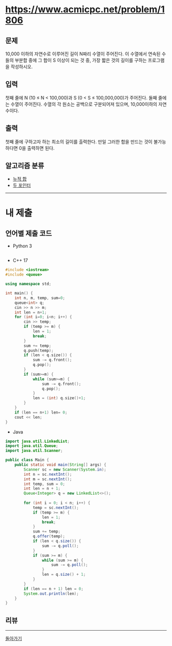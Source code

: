 # https://www.acmicpc.net/problem/1806

## 문제

10,000 이하의 자연수로 이루어진 길이 N짜리 수열이 주어진다. 이 수열에서 연속된 수들의 부분합 중에 그 합이 S 이상이 되는 것 중, 가장 짧은 것의 길이를 구하는 프로그램을 작성하시오.

## 입력

첫째 줄에 N (10 ≤ N < 100,000)과 S (0 < S ≤ 100,000,000)가 주어진다. 둘째 줄에는 수열이 주어진다. 수열의 각 원소는 공백으로 구분되어져 있으며, 10,000이하의 자연수이다.

## 출력

첫째 줄에 구하고자 하는 최소의 길이를 출력한다. 만일 그러한 합을 만드는 것이 불가능하다면 0을 출력하면 된다.

## 알고리즘 분류

- [누적 합](https://www.acmicpc.net/problem/tag/139)
- [두 포인터](https://www.acmicpc.net/problem/tag/80)

---
# 내 제출

## 언어별 제출 코드

- Python 3
``` python

```

- C++ 17
``` c++
#include <iostream>
#include <queue>

using namespace std;

int main() {
    int n, m, temp, sum=0;
    queue<int> q;
    cin >> n >> m;
    int len = n+1;
    for (int i=0; i<n; i++) {
        cin >> temp;
        if (temp >= m) {
            len = 1;
            break;
        }
        sum += temp;
        q.push(temp);
        if (len < q.size()) {
            sum -= q.front();
            q.pop();
        }
        if (sum>=m) {
            while (sum>=m) {
                sum -= q.front();
                q.pop();
            }
            len = (int) q.size()+1;
        }
    }
    if (len == n+1) len= 0;
    cout << len;
}
```

- Java
``` java
import java.util.LinkedList;
import java.util.Queue;
import java.util.Scanner;

public class Main {
    public static void main(String[] args) {
        Scanner sc = new Scanner(System.in);
        int n = sc.nextInt();
        int m = sc.nextInt();
        int temp, sum = 0;
        int len = n + 1;
        Queue<Integer> q = new LinkedList<>();
        
        for (int i = 0; i < n; i++) {
            temp = sc.nextInt();
            if (temp >= m) {
                len = 1;
                break;
            }
            sum += temp;
            q.offer(temp);
            if (len < q.size()) {
                sum -= q.poll();
            }
            if (sum >= m) {
                while (sum >= m) {
                    sum -= q.poll();
                }
                len = q.size() + 1;
            }
        }
        if (len == n + 1) len = 0;
        System.out.println(len);
    }
}

```

## 리뷰




---
[돌아가기](../SSAFY_11th_study.md)